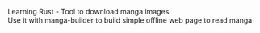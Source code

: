 Learning Rust -  Tool to download manga images
<br/>
Use it with manga-builder to build simple offline web page to read manga